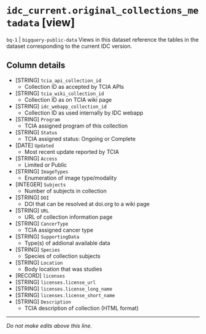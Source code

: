 # `idc_current.original_collections_metadata` [view]
`bq-1` | `bigquery-public-data`
Views in this dataset reference the tables in the dataset corresponding to the current IDC version.

## Column details
* [STRING]    `tcia_api_collection_id`
  - Collection ID as accepted by TCIA APIs
* [STRING]    `tcia_wiki_collection_id`
  - Collection ID as on TCIA wiki page
* [STRING]    `idc_webapp_collection_id`
  - Collection ID as used internally by IDC webapp
* [STRING]    `Program`
  - TCIA assigned program of this collection
* [STRING]    `Status`
  - TCIA assigned status: Ongoing or Complete
* [DATE]      `Updated`
  - Most recent update reported by TCIA
* [STRING]    `Access`
  - Limited or Public
* [STRING]    `ImageTypes`
  - Enumeration of image type/modality
* [INTEGER]   `Subjects`
  - Number of subjects in collection
* [STRING]    `DOI`
  - DOI that can be resolved at doi.org to a wiki page
* [STRING]    `URL`
  - URL of collection information page
* [STRING]    `CancerType`
  - TCIA assigned cancer type
* [STRING]    `SupportingData`
  - Type(s) of addional available data
* [STRING]    `Species`
  -  Species of collection subjects
* [STRING]    `Location`
  - Body location that was studies
* [RECORD]    `licenses`
* [STRING]    `licenses.license_url`
* [STRING]    `licenses.license_long_name`
* [STRING]    `licenses.license_short_name`
* [STRING]    `Description`
  - TCIA description of collection (HTML format)

-------------------------------------------------------------------------------
*Do not make edits above this line.*
